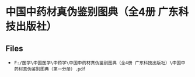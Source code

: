 # 中国中药材真伪鉴别图典（全4册 广东科技出版社）

## Files

- `F:/医学\中国医学\中药学\中国中药材真伪鉴别图典（全4册 广东科技出版社）\中国中药材真伪鉴别图典（第一分册）.pdf`
